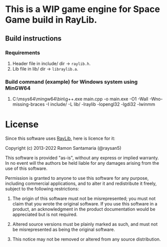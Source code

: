 # This is a WIP game engine for Space Game build in RayLib.

## Build instructions
### Requirements
1. Header file in include/ dir -> `raylib.h`.
2. Lib file in lib/ dir -> `libraylib.a`.

### Build command (example) for Windows system using MinGW64
1. C:\msys64\mingw64\bin\g++.exe main.cpp -o main.exe -O1 -Wall -Wno-missing-braces -I include/ -L lib/ -lraylib -lopengl32 -lgdi32 -lwinmm

# License

Since this software uses [RayLib](https://www.raylib.com/index.html), here is licence for it:

Copyright (c) 2013-2022 Ramon Santamaria (@raysan5)

This software is provided "as-is", without any express or implied warranty. In no event will the authors be held liable for any damages arising from the use of this software.

Permission is granted to anyone to use this software for any purpose, including commercial applications, and to alter it and redistribute it freely, subject to the following restrictions:

1. The origin of this software must not be misrepresented; you must not claim that you wrote the original software. If you use this software in a product, an acknowledgment in the product documentation would be appreciated but is not required.

2. Altered source versions must be plainly marked as such, and must not be misrepresented as being the original software.

3. This notice may not be removed or altered from any source distribution.
